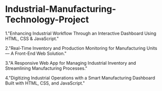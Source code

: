 # Industrial-Manufacturing-Technology-Project

1."Enhancing Industrial Workflow Through an Interactive Dashboard Using HTML, CSS & JavaScript."

2."Real-Time Inventory and Production Monitoring for Manufacturing Units — A Front-End Web Solution."

3."A Responsive Web App for Managing Industrial Inventory and Streamlining Manufacturing Processes."

4."Digitizing Industrial Operations with a Smart Manufacturing Dashboard Built with HTML, CSS, and JavaScript."
